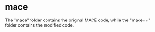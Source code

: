 # mace
The "mace" folder contains the original MACE code, while the "mace++" folder contains the modified code.